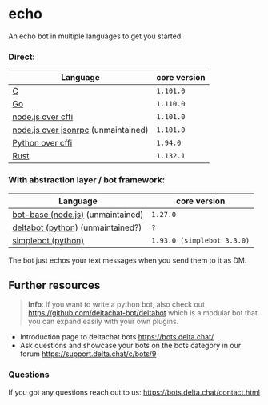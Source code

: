 # echo

An echo bot in multiple languages to get you started.

### Direct:

| Language                                                     | core version |
| ------------------------------------------------------------ | ------------ |
| [C](./c)                                                     | `1.101.0`    |
| [Go](./go)                                                   | `1.110.0`    |
| [node.js over cffi](./nodejs_cffi)                           | `1.101.0`    |
| [node.js over jsonrpc](./nodejs_napi_jsonrpc) (unmaintained) | `1.101.0`    |
| [Python over cffi](./python_cffi)                            | `1.94.0`     |
| [Rust](./rust)                                               | `1.132.1`    |

### With abstraction layer / bot framework:

| Language                                                      | core version               |
| ------------------------------------------------------------- | -------------------------- |
| [bot-base (node.js)](./nodejs_bot_base) (unmaintained)        | `1.27.0`                   |
| [deltabot (python)](./python_deltabot_plugin) (unmaintained?) | `?`                        |
| [simplebot (python)](./python_simplebot_plugin)               | `1.93.0 (simplebot 3.3.0)` |

The bot just echos your text messages when you send them to it as DM.

## Further resources

> **Info**: If you want to write a python bot, also check out https://github.com/deltachat-bot/deltabot which is a modular bot that you can expand easily with your own plugins.

- Introduction page to deltachat bots https://bots.delta.chat/
- Ask questions and showcase your bots on the bots category in our forum https://support.delta.chat/c/bots/9

### Questions

If you got any questions reach out to us: https://bots.delta.chat/contact.html
